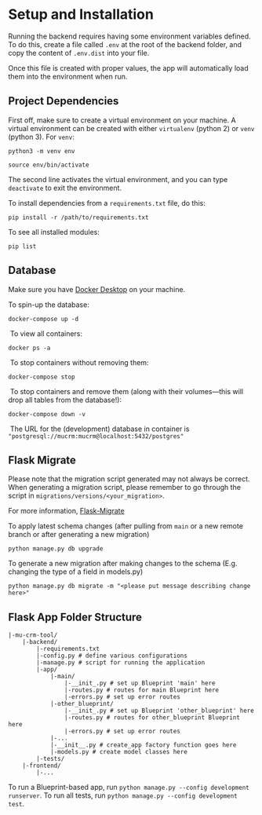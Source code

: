 # Setup and Installation

Running the backend requires having some environment variables defined. To do this, create a file called `.env` at the root of the backend folder, and copy the content of `.env.dist` into your file.

Once this file is created with proper values, the app will automatically load them into the environment when run.

## Project Dependencies

First off, make sure to create a virtual environment on your machine. A virtual environment can be created with either `virtualenv` (python 2) or `venv` (python 3). For `venv`:

```
python3 -m venv env

source env/bin/activate
```

The second line activates the virtual environment, and you can type `deactivate` to exit the environment.

To install dependencies from a `requirements.txt` file, do this:

```
pip install -r /path/to/requirements.txt
```

To see all installed modules:

```
pip list
```

## Database
​Make sure you have [Docker Desktop](https://www.docker.com/get-started) on your machine.

To spin-up the database:
​
```
docker-compose up -d
```
​
To view all containers:
​
```
docker ps -a
```
​
To stop containers without removing them:
​
```
docker-compose stop
```
​
To stop containers and remove them (along with their volumes—this will drop all tables from the database!):
​
```
docker-compose down -v
```
​
The URL for the (development) database in container is `"postgresql://mucrm:mucrm@localhost:5432/postgres"`

## Flask Migrate
Please note that the migration script generated may not always be correct. When generating a migration script, please remember to go through the script in `migrations/versions/<your_migration>`.

For more information, [Flask-Migrate](https://flask-migrate.readthedocs.io/en/latest/)

To apply latest schema changes (after pulling from `main` or a new remote branch or after generating a new migration)
```
python manage.py db upgrade
```

To generate a new migration after making changes to the schema (E.g. changing the type of a field in models.py)
```
python manage.py db migrate -m "<please put message describing change here>"
```


## Flask App Folder Structure

```
|-mu-crm-tool/
	|-backend/
		|-requirements.txt
		|-config.py # define various configurations
		|-manage.py # script for running the application
		|-app/
			|-main/
				|-__init_.py # set up Blueprint 'main' here
				|-routes.py # routes for main Blueprint here
				|-errors.py # set up error routes
			|-other_blueprint/
				|-__init_.py # set up Blueprint 'other_blueprint' here
				|-routes.py # routes for other_blueprint Blueprint here
				|-errors.py # set up error routes
			|-...
			|-__init__.py # create_app factory function goes here
			|-models.py # create model classes here
		|-tests/
	|-frontend/
		|-...
```

To run a Blueprint-based app, run `python manage.py --config development runserver`. To run all tests, run `python manage.py --config development test`.
